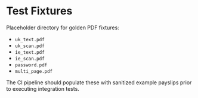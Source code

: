 # Test Fixtures

Placeholder directory for golden PDF fixtures:
- `uk_text.pdf`
- `uk_scan.pdf`
- `ie_text.pdf`
- `ie_scan.pdf`
- `password.pdf`
- `multi_page.pdf`

The CI pipeline should populate these with sanitized example payslips prior to executing integration tests.

